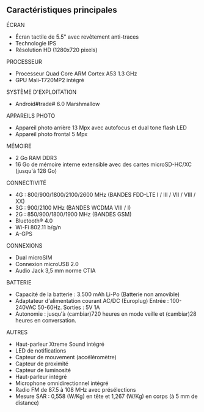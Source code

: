 ## Caractéristiques principales

ÉCRAN
- Écran tactile de 5.5" avec revêtement anti-traces 
- Technologie IPS
- Résolution HD (1280x720 pixels)

PROCESSEUR
- Processeur Quad Core ARM Cortex A53 1.3 GHz
- GPU Mali-T720MP2 intégré

SYSTÈME D'EXPLOITATION
- Android#trade# 6.0 Marshmallow

APPAREILS PHOTO
- Appareil photo arrière 13 Mpx avec autofocus et dual tone flash LED
- Appareil photo frontal 5 Mpx

MÉMOIRE
- 2 Go RAM DDR3
- 16 Go de mémoire interne extensible avec des cartes microSD-HC/XC (jusqu'à 128 Go)

CONNECTIVITÉ

- 4G : 800/900/1800/2100/2600 MHz (BANDES FDD-LTE I / III / VII / VIII / XX)
- 3G : 900/2100 MHz (BANDES WCDMA VIII / I)
- 2G : 850/900/1800/1900 MHz (BANDES GSM)
- Bluetooth® 4.0
- Wi-Fi 802.11 b/g/n
- A-GPS

CONNEXIONS
- Dual microSIM
- Connexion microUSB 2.0
- Audio Jack 3,5 mm norme CTIA

BATTERIE
- Capacité de la batterie : 3.500 mAh Li-Po (Batterie non amovible)
- Adaptateur d'alimentation courant AC/DC (Europlug) Entrée : 100-240VAC 50-60Hz. Sorties : 5V 1A
- Autonomie : jusqu'à (cambiar)720 heures en mode veille et (cambiar)28 heures en conversation.

AUTRES
- Haut-parleur Xtreme Sound intégré
- LED de notifications
- Capteur de mouvement (accéléromètre)
- Capteur de proximité
- Capteur de luminosité
- Haut-parleur intégré
- Microphone omnidirectionnel intégré
- Radio FM de 87.5 à 108 MHz avec présélections
- Mesure SAR : 0,558 (W/Kg) en tête et 1,267 (W/Kg) en corps (à 5 mm de distance)
